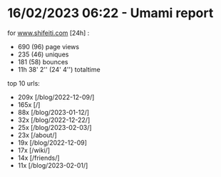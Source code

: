 # 16/02/2023 06:22 - Umami report
for www.shifeiti.com [24h] :

 - 690 (96) page views
 - 235 (46) uniques
 - 181 (58) bounces
 - 11h 38' 2'' (24' 4'') totaltime


top 10 urls:
 - 209x [/blog/2022-12-09/]
 - 165x [/]
 - 88x [/blog/2023-01-12/]
 - 32x [/blog/2022-12-22/]
 - 25x [/blog/2023-02-03/]
 - 23x [/about/]
 - 19x [/blog/2022-12-09]
 - 17x [/wiki/]
 - 14x [/friends/]
 - 11x [/blog/2023-02-01/]


